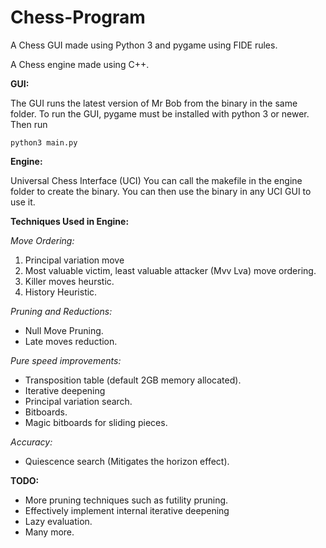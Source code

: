 # Chess-Program
A Chess GUI made using Python 3 and pygame using FIDE rules.

A Chess engine made using C++.

**GUI:**

The GUI runs the latest version of Mr Bob from the binary in the same folder. To run the GUI, pygame must be installed with python 3 or newer.
Then run

`python3 main.py`


**Engine:**

Universal Chess Interface (UCI)
You can call the makefile in the engine folder to create the binary.
You can then use the binary in any UCI GUI to use it.

**Techniques Used in Engine:**

*Move Ordering:*

1. Principal variation move
2. Most valuable victim, least valuable attacker (Mvv Lva) move ordering.
3. Killer moves heurstic.
4. History Heuristic.

*Pruning and Reductions:*

- Null Move Pruning.
- Late moves reduction.

*Pure speed improvements:*

- Transposition table (default 2GB memory allocated).
- Iterative deepening
- Principal variation search.
- Bitboards.
- Magic bitboards for sliding pieces.

*Accuracy:*

- Quiescence search (Mitigates the horizon effect).

**TODO:**

- More pruning techniques such as futility pruning.
- Effectively implement internal iterative deepening
- Lazy evaluation.
- Many more.
